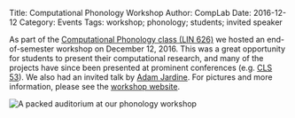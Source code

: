 Title: Computational Phonology Workshop
Author: CompLab
Date: 2016-12-12
Category: Events
Tags: workshop; phonology; students; invited speaker

As part of the [Computational Phonology class (LIN 626)](http://lin626.thomasgraf.net) we hosted an end-of-semester workshop on December 12, 2016.
This was a great opportunity for students to present their computational research, and many of the projects have since been presented at prominent conferences (e.g. [CLS 53](http://chicagolinguisticsociety.org/public/CLS53_Booklet.pdf)).
We also had an invited talk by [Adam Jardine](http://rci.rutgers.edu/~aj591/).
For pictures and more information, please see the [workshop website](https://complab-stonybrook.github.io/compphon_workshop/).

![A packed auditorium at our phonology workshop]({filename}/images/news/2016-12-12_workshop.jpg)
